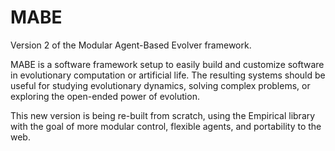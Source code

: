 # MABE
Version 2 of the Modular Agent-Based Evolver framework.

MABE is a software framework setup to easily build and customize software in
evolutionary computation or artificial life.  The resulting systems should be
useful for studying evolutionary dynamics, solving complex problems, or
exploring the open-ended power of evolution.

This new version is being re-built from scratch, using the Empirical library
with the goal of more modular control, flexible agents, and portability to
the web.
